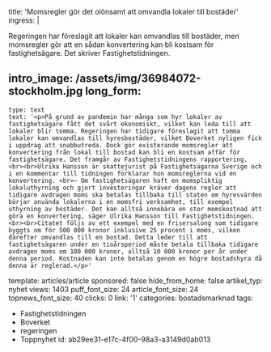 title: 'Momsregler gör det olönsamt att omvandla lokaler till bostäder'
ingress: |
  <p>Regeringen har föreslagit att lokaler kan omvandlas till bostäder, men momsregler gör att en sådan konvertering kan bli kostsam för fastighetsägare. Det skriver Fastighetstidningen.
  </p>
  
intro_image: /assets/img/36984072-stockholm.jpg
long_form:
  -
    type: text
    text: '<p>På grund av pandemin har många som hyr lokaler av fastighetsägare fått det svårt ekonomiskt, vilket kan leda till att lokaler blir tomma. Regeringen har tidigare föreslagit att tomma lokaler kan omvandlas till hyresbostäder, vilket Boverket nyligen fick i uppdrag att snabbutreda. Dock gör existerande momsregler att konvertering från lokal till bostad kan bli en kostsam affär för fastighetsägare. Det framgår av Fastighetstidningens rapportering. <br><br>Ulrika Hansson är skattejurist på Fastighetsägarna Sverige och i en kommentar till tidningen förklarar hon momsreglerna vid en konvertering. <br>– Om fastighetsägaren haft en momspliktig lokaluthyrning och gjort investeringar kräver dagens regler att tidigare avdragen moms ska betalas tillbaka till staten om hyresvärden börjar använda lokalerna i en momsfri verksamhet, till exempel uthyrning av bostäder. Det kan alltså innebära en stor momskostnad att göra en konvertering, säger Ulrika Hansson till Fastighetstidningen.<br><br>Citatet följs av ett exempel med en frisersalong som tidigare byggts om för 500 000 kronor inklusive 25 procent i moms, vilken därefter omvandlas till en bostad. Detta leder till att fastighetsägaren under en tioårsperiod måste betala tillbaka tidigare avdragen moms om 100 000 kronor, alltså 10 000 kronor per år under denna period. Kostnaden kan inte betalas genom en högre bostadshyra då denna är reglerad.</p>'
template: articles/article
sponsored: false
hide_from_home: false
artikel_typ: nyhet
views: 1403
puff_font_size: 24
article_font_size: 24
topnews_font_size: 40
clicks: 0
link: '1'
categories: bostadsmarknad
tags:
  - Fastighetstidningen
  - Boverket
  - regeringen
  - Toppnyhet
id: ab29ee31-e17c-4f00-98a3-a3149d0ab013
